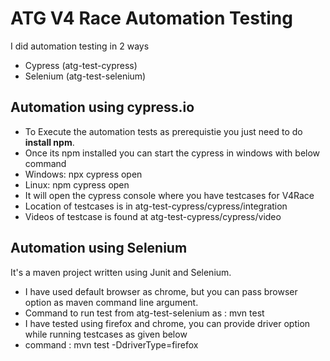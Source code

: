 # ATG V4 Race Automation Testing

I did automation testing in 2 ways

 - Cypress (atg-test-cypress)
 -  Selenium (atg-test-selenium)

## Automation using cypress.io

 - To Execute the automation tests as prerequistie  you just need to do **install npm**.
 - Once its npm installed you can start the cypress in windows with below command
 - Windows: npx cypress open
 - Linux: npm cypress open
 - It will open the cypress console where you have testcases for V4Race
 - Location of testcases is in atg-test-cypress/cypress/integration
 - Videos of testcase is found at atg-test-cypress/cypress/video

## Automation using Selenium
It's a maven project written using Junit and Selenium.

 - I have used default browser as chrome, but you can pass browser option as maven command line argument.
 - Command to run test from atg-test-selenium as :   mvn test
 - I have tested using firefox and chrome, you can provide driver option while running testcases as given below
 - command : mvn test -DdriverType=firefox